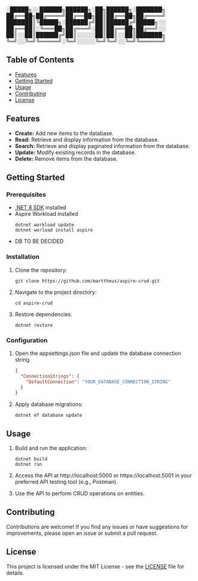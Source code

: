 
░█████╗░░██████╗██████╗░██╗██████╗░███████╗
██╔══██╗██╔════╝██╔══██╗██║██╔══██╗██╔════╝
███████║╚█████╗░██████╔╝██║██████╔╝█████╗░░
██╔══██║░╚═══██╗██╔═══╝░██║██╔══██╗██╔══╝░░
██║░░██║██████╔╝██║░░░░░██║██║░░██║███████╗
╚═╝░░╚═╝╚═════╝░╚═╝░░░░░╚═╝╚═╝░░╚═╝╚══════╝

## Table of Contents

- [Features](#features)
- [Getting Started](#getting-started)
- [Usage](#usage)
- [Contributing](#contributing)
- [License](#license)

## Features

- **Create:** Add new items to the database.
- **Read:** Retrieve and display information from the database.
- **Search:** Retrieve and display paginated information from the database.
- **Update:** Modify existing records in the database.
- **Delete:** Remove items from the database.

## Getting Started

### Prerequisites

- [.NET 8 SDK](https://dotnet.microsoft.com/download/dotnet/8.0) installed
- Aspire Workload installed
    ```console
    dotnet workload update
    dotnet worload install aspire
    ```
- DB TO BE DECIDED

### Installation

1. Clone the repository:

    ```console
    git clone https://github.com/marttheus/aspire-crud.git
    ```

2. Navigate to the project directory:

    ```console
    cd aspire-crud
    ```

3. Restore dependencies:
    ```console
    dotnet restore
    ```

### Configuration

1. Open the appsettings.json file and update the database connection string.
    ```json
    {
      "ConnectionStrings": {
        "DefaultConnection": "YOUR_DATABASE_CONNECTION_STRING"
      }
    }
    ```

2. Apply database migrations:
    ```console
    dotnet ef database update
    ```

## Usage

1. Build and run the application:

    ```console
    dotnet build
    dotnet run
    ```

2. Access the API at http://localhost:5000 or https://localhost:5001 in your preferred API testing tool (e.g., Postman).

3. Use the API to perform CRUD operations on entities.

## Contributing
Contributions are welcome! If you find any issues or have suggestions for improvements, please open an issue or submit a pull request.

## License
This project is licensed under the MIT License - see the [LICENSE](LICENSE) file for details.